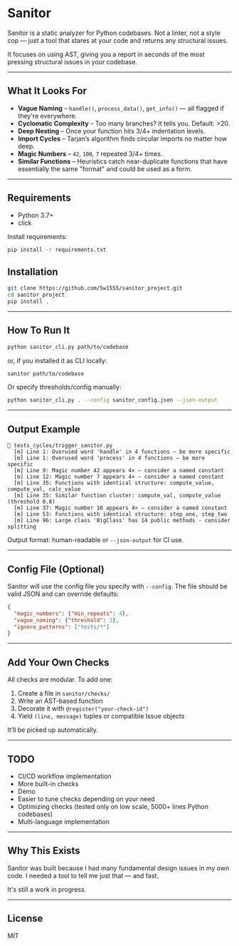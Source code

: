 # Sanitor

Sanitor is a static analyzer for Python codebases. Not a linter, not a style cop — just a tool that stares at your code and returns any structural issues.

It focuses on using AST, giving you a report in seconds of the most pressing structural issues in your codebase.

---

## What It Looks For

* **Vague Naming** – `handle()`, `process_data()`, `get_info()` — all flagged if they're everywhere.
* **Cyclomatic Complexity** – Too many branches? It tells you. Default: >20.
* **Deep Nesting** – Once your function hits 3/4+ indentation levels.
* **Import Cycles** – Tarjan’s algorithm finds circular imports no matter how deep.
* **Magic Numbers** – `42`, `100`, `7` repeated 3/4+ times.
* **Similar Functions** – Heuristics catch near-duplicate functions that have essentially the same "format" and could be used as a form.

---

## Requirements

* Python 3.7+
* click

Install requirements:

```bash
pip install -r requirements.txt
```

## Installation

```bash
git clone https://github.com/5w1555/sanitor_project.git
cd sanitor_project
pip install .
```

---

## How To Run It

```bash
python sanitor_cli.py path/to/codebase
```

or, if you installed it as CLI locally:

```bash
sanitor path/to/codebase
```

Or specify thresholds/config manually:

```bash
python sanitor_cli.py . --config sanitor_config.json --json-output
```

---

## Output Example

```text
📁 tests_cycles/trigger_sanitor.py
  [m] Line 1: Overused word 'handle' in 4 functions – be more specific
  [m] Line 1: Overused word 'process' in 4 functions – be more specific
  [m] Line 9: Magic number 42 appears 4× – consider a named constant
  [m] Line 12: Magic number 7 appears 4× – consider a named constant
  [m] Line 35: Functions with identical structure: compute_value, compute_val, calc_value
  [m] Line 35: Similar function cluster: compute_val, compute_value (threshold 0.8)
  [m] Line 37: Magic number 10 appears 4× – consider a named constant
  [m] Line 53: Functions with identical structure: step_one, step_two
  [m] Line 96: Large class 'BigClass' has 14 public methods - consider splitting
```

Output format: human-readable or `--json-output` for CI use.

---

## Config File (Optional)

Sanitor will use the config file you specify with `--config`. The file should be valid JSON and can override defaults:

```json
{
  "magic_numbers": {"min_repeats": 4},
  "vague_naming": {"threshold": 3},
  "ignore_patterns": ["tests/*"]
}
```

---

## Add Your Own Checks

All checks are modular. To add one:

1. Create a file in `sanitor/checks/`
2. Write an AST-based function
3. Decorate it with `@register("your-check-id")`
4. Yield `(line, message)` tuples or compatible Issue objects

It’ll be picked up automatically.

---

## TODO

* CI/CD workflow implementation
* More built-in checks
* Demo
* Easier to tune checks depending on your need
* Optimizing checks (tested only on low scale, 5000+ lines Python codebases)
* Multi-language implementation

---

## Why This Exists

Sanitor was built because I had many fundamental design issues in my own code. I needed a tool to tell me just that — and fast.

It's still a work in progress.

---

## License

MIT
